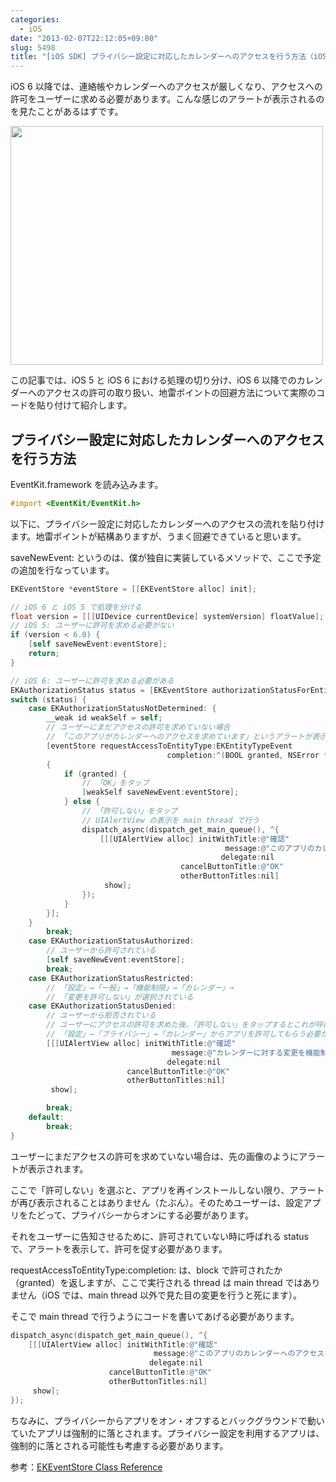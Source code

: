 ```yaml
---
categories:
  - iOS
date: "2013-02-07T22:12:05+09:00"
slug: 5498
title: "[iOS SDK] プライバシー設定に対応したカレンダーへのアクセスを行う方法（iOS 5, iOS 6 両対応）"
---
```


iOS 6 以降では、連絡帳やカレンダーへのアクセスが厳しくなり、アクセスへの許可をユーザーに求める必要があります。こんな感じのアラートが表示されるのを見たことがあるはずです。

<img alt="" src="/images/2013/02/5498_1.png" width="500" height="382">

この記事では、iOS 5 と iOS 6 における処理の切り分け、iOS 6 以降でのカレンダーへのアクセスの許可の取り扱い、地雷ポイントの回避方法について実際のコードを貼り付けて紹介します。

## プライバシー設定に対応したカレンダーへのアクセスを行う方法

EventKit.framework を読み込みます。

```objectivec
#import <EventKit/EventKit.h>
```

以下に、プライバシー設定に対応したカレンダーへのアクセスの流れを貼り付けます。地雷ポイントが結構ありますが、うまく回避できていると思います。

saveNewEvent: というのは、僕が独自に実装しているメソッドで、ここで予定の追加を行なっています。

```objectivec
EKEventStore *eventStore = [[EKEventStore alloc] init];

// iOS 6 と iOS 5 で処理を分ける
float version = [[[UIDevice currentDevice] systemVersion] floatValue];
// iOS 5: ユーザーに許可を求める必要がない
if (version < 6.0) {
    [self saveNewEvent:eventStore];
    return;
}

// iOS 6: ユーザーに許可を求める必要がある
EKAuthorizationStatus status = [EKEventStore authorizationStatusForEntityType:EKEntityTypeEvent];
switch (status) {
    case EKAuthorizationStatusNotDetermined: {
        __weak id weakSelf = self;
        // ユーザーにまだアクセスの許可を求めていない場合
        // 「このアプリがカレンダーへのアクセスを求めています」というアラートが表示される
        [eventStore requestAccessToEntityType:EKEntityTypeEvent
                                   completion:^(BOOL granted, NSError *error)
        {
            if (granted) {
                // 「OK」をタップ
                [weakSelf saveNewEvent:eventStore];
            } else {
                // 「許可しない」をタップ
                // UIAlertView の表示を main thread で行う
                dispatch_async(dispatch_get_main_queue(), ^{
                    [[[UIAlertView alloc] initWithTitle:@"確認"
                                                message:@"このアプリのカレンダーへのアクセスを許可するには、プライバシーから設定する必要があります。"
                                               delegate:nil
                                      cancelButtonTitle:@"OK"
                                      otherButtonTitles:nil]
                     show];
                });
            }
        }];
    }
        break;
    case EKAuthorizationStatusAuthorized:
        // ユーザーから許可されている
        [self saveNewEvent:eventStore];
        break;
    case EKAuthorizationStatusRestricted:
        // 「設定」→「一般」→「機能制限」→「カレンダー」→
        // 「変更を許可しない」が選択されている
    case EKAuthorizationStatusDenied:
        // ユーザーから拒否されている
        // ユーザーにアクセスの許可を求めた後、「許可しない」をタップするとこれが呼ばれる
        // 「設定」→「プライバシー」→「カレンダー」からアプリを許可してもらう必要がある
        [[[UIAlertView alloc] initWithTitle:@"確認"
                                    message:@"カレンダーに対する変更を機能制限されているか、プライバシーから許可されていません。"
                                   delegate:nil
                          cancelButtonTitle:@"OK"
                          otherButtonTitles:nil]
         show];

        break;
    default:
        break;
}
```

ユーザーにまだアクセスの許可を求めていない場合は、先の画像のようにアラートが表示されます。

ここで「許可しない」を選ぶと、アプリを再インストールしない限り、アラートが再び表示されることはありません（たぶん）。そのためユーザーは、設定アプリをたどって、プライバシーからオンにする必要があります。

それをユーザーに告知させるために、許可されていない時に呼ばれる status で、アラートを表示して、許可を促す必要があります。

requestAccessToEntityType:completion: は、block で許可されたか（granted）を返しますが、ここで実行される thread は main thread ではありません（iOS では、main thread 以外で見た目の変更を行うと死にます）。

そこで main thread で行うようにコードを書いてあげる必要があります。

```objectivec
dispatch_async(dispatch_get_main_queue(), ^{
    [[[UIAlertView alloc] initWithTitle:@"確認"
                                message:@"このアプリのカレンダーへのアクセスを許可するには、プライバシーから設定する必要があります。"
                               delegate:nil
                      cancelButtonTitle:@"OK"
                      otherButtonTitles:nil]
     show];
});
```

ちなみに、プライバシーからアプリをオン・オフするとバックグラウンドで動いていたアプリは強制的に落とされます。プライバシー設定を利用するアプリは、強制的に落とされる可能性も考慮する必要があります。

参考：[EKEventStore Class Reference](http://developer.apple.com/library/ios/#documentation/EventKit/Reference/EKEventStoreClassRef/Reference/Reference.html)
